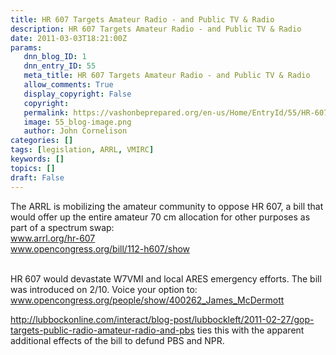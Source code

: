 ```yaml
---
title: HR 607 Targets Amateur Radio - and Public TV & Radio
description: HR 607 Targets Amateur Radio - and Public TV & Radio
date: 2011-03-03T18:21:00Z
params:
   dnn_blog_ID: 1
   dnn_entry_ID: 55
   meta_title: HR 607 Targets Amateur Radio - and Public TV & Radio
   allow_comments: True
   display_copyright: False
   copyright: 
   permalink: https://vashonbeprepared.org/en-us/Home/EntryId/55/HR-607-Targets-Amateur-Radio-and-Public-TV-amp-Radio
   image: 55_blog-image.png
   author: John Cornelison
categories: []
tags: [legislation, ARRL, VMIRC]
keywords: []
topics: []
draft: False
---
```


<p>The ARRL is mobilizing the amateur community to oppose HR 607, a bill that would offer up the entire amateur 70 cm allocation for other purposes as part of a spectrum swap: <br />
<a href="http://www.arrl.org/hr-607">www.arrl.org/hr-607</a> <br />
<a href="http://www.opencongress.org/bill/112-h607/show">www.opencongress.org/bill/112-h607/show</a> <br />
&#160;</p>
<p>HR 607 would devastate W7VMI and local ARES emergency efforts. The bill was introduced on 2/10. Voice your option to: <a href="http://www.opencongress.org/people/show/400262_James_McDermott">www.opencongress.org/people/show/400262_James_McDermott</a></p>
<p><a title="http://lubbockonline.com/interact/blog-post/lubbockleft/2011-02-27/gop-targets-public-radio-amateur-radio-and-pbs" href="http://lubbockonline.com/interact/blog-post/lubbockleft/2011-02-27/gop-targets-public-radio-amateur-radio-and-pbs">http://lubbockonline.com/interact/blog-post/lubbockleft/2011-02-27/gop-targets-public-radio-amateur-radio-and-pbs</a> ties this with the apparent additional effects of the bill to defund PBS and NPR.</p>

